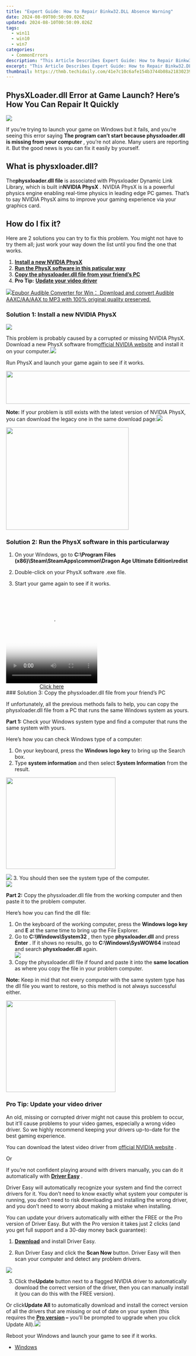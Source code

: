 ```yaml
---
title: "Expert Guide: How to Repair Binkw32.DLL Absence Warning"
date: 2024-08-09T00:50:09.026Z
updated: 2024-08-10T00:50:09.026Z
tags:
  - win11
  - win10
  - win7
categories:
  - CommonErrors
description: "This Article Describes Expert Guide: How to Repair Binkw32.DLL Absence Warning"
excerpt: "This Article Describes Expert Guide: How to Repair Binkw32.DLL Absence Warning"
thumbnail: https://thmb.techidaily.com/41e7c10c6afe154b3744b08a21830239b330cdc09fe1222610e43f6045480d9b.jpg
---
```


## PhysXLoader.dll Error at Game Launch? Here’s How You Can Repair It Quickly

![](https://images.drivereasy.com/wp-content/uploads/2017/09/img_59c9f567be322.png)

 If you’re trying to launch your game on Windows but it fails, and you’re seeing this error saying   **The program can’t start because physxloader.dll is missing from your computer** , you’re not alone. Many users are reporting it. But the good news is you can fix it easily by yourself.

## What is physxloader.dll?

 The**physxloader.dll file** is associated with Physxloader Dynamic Link Library, which is built in**NVIDIA PhysX** . NVIDIA PhysX is is a powerful physics engine enabling real-time physics in leading edge PC games. That’s to say NVIDIA PhysX aims to improve your gaming experience via your graphics card.

## How do I fix it?

 Here are 2 solutions you can try to fix this problem. You might not have to try them all; just work your way down the list until you find the one that works.

1. **[Install a new NVIDIA PhysX](https://tools.techidaily.com/drivereasy/download/)**
2. **[Run the PhysX software in this paticular way](https://tools.techidaily.com/drivereasy/download/)**
3. [**Copy the physxloader.dll file from your friend’s PC**](https://tools.techidaily.com/drivereasy/download/)
4. **Pro Tip:** **[Update your video driver](https://tools.techidaily.com/drivereasy/download/)**

<!-- affiliate ads begin -->
<a href="https://secure.2checkout.com/order/checkout.php?PRODS=4708689&QTY=1&AFFILIATE=108875&CART=1"><img src="https://www.epubor.com/images/uppic/audible-converter-interface.png" border="0">Epubor Audible Converter for Win： Download and convert Audible AAXC/AA/AAX to MP3 with 100% original quality preserved.</a>
<!-- affiliate ads end -->
### Solution 1: Install a new NVIDIA PhysX

<!-- affiliate ads begin -->
<a href="https://shop.mondly.com/affiliate.php?ACCOUNT=ATISTUDI&AFFILIATE=108875&PATH=https%3A%2F%2Fwww.mondly.com%3FAFFILIATE%3D108875%26RESOURCE%3D%2BBusiness%2B970x90%2B"><img src="https://secure.avangate.com/images/merchant/69c418c33ec2e1a4267fa9bb77fa1428/business-970x90.gif" border="0"></a>
<!-- affiliate ads end -->
 This problem is probably caused by a corrupted or missing NVIDIA PhysX. Download a new PhysX software from[official NVIDIA website](http://www.nvidia.com/object/physx-9.17.0524-driver.html) and install it on your computer.![](https://images.drivereasy.com/wp-content/uploads/2018/10/img_5bc552da776d4.jpg)

Run PhysX and launch your game again to see if it works.

<!-- affiliate ads begin -->
<a href="https://aligracehair.sjv.io/c/5597632/2087267/19272" target="_top" id="2087267"><img src="//a.impactradius-go.com/display-ad/19272-2087267" border="0" alt="" width="728" height="90"/></a><img height="0" width="0" src="https://imp.pxf.io/i/5597632/2087267/19272" style="position:absolute;visibility:hidden;" border="0" />
<!-- affiliate ads end -->
**Note:** If your problem is still exists with the latest version of NVIDIA PhysX, you can download the legacy one in the same download page:![](https://images.drivereasy.com/wp-content/uploads/2018/10/img_5bc5535c7fd5e.jpg)

<!-- affiliate ads begin -->
<a href="https://getlyla.pxf.io/c/5597632/1455723/15391" target="_top" id="1455723"><img src="//a.impactradius-go.com/display-ad/15391-1455723" border="0" alt="" width="336" height="280"/></a><img height="0" width="0" src="https://imp.pxf.io/i/5597632/1455723/15391" style="position:absolute;visibility:hidden;" border="0" />
<!-- affiliate ads end -->
### Solution 2: Run the PhysX software in this particularway

 1) On your Windows, go to   **C:\\Program Files (x86)\\Steam\\SteamApps\\common\\Dragon Age Ultimate Edition\\redist**

 2) Double-click on your PhysX software .exe file.

 3) Start your game again to see if it works.

<!-- affiliate ads begin -->
<span id="1997795">
					<video width="250" height="250" style="cursor:pointer"
           poster="//a.impactradius-go.com/display-clicktoplayimage/1997795.jpeg"
           onclick="if(!this.playClicked){this.play();this.setAttribute('controls',true);this.playClicked=true;}">
	   <source src="//a.impactradius-go.com/display-ad/23621-1997795">
	   <img src="//a.impactradius-go.com/display-clicktoplayimage/1997795.jpeg" style="border: none; height: 100%; width: 100%; object-fit: contain">
	</video>
	<div style="width:250px;text-align:center"><a href="javascript:window.open(decodeURIComponent('https%3A%2F%2Fproteahair.pxf.io%2Fc%2F5597632%2F1997795%2F23621'), '_blank');void(0);">Click here</a></div>
</span>
<img height="0" width="0" src="https://imp.pxf.io/i/5597632/1997795/23621" style="position:absolute;visibility:hidden;" border="0" />
<!-- affiliate ads end -->
### Solution 3: Copy the physxloader.dll file from your friend’s PC

 If unfortunately, all the previous methods fails to help, you can copy the physxloader.dll file from a PC that runs the same Windows system as yours.

**Part 1:**   Check your Windows system type and find a computer that runs the same system with yours.

Here’s how you can check Windows type of a computer:

1. On your keyboard, press the **Windows logo key**   to bring up the Search box.
2. Type **system information**   and then select **System Information**   from the result.  
<!-- affiliate ads begin -->
<a href="https://bluettius.sjv.io/c/5597632/2027209/17108" target="_top" id="2027209"><img src="//a.impactradius-go.com/display-ad/17108-2027209" border="0" alt="" width="300" height="250"/></a><img height="0" width="0" src="https://imp.pxf.io/i/5597632/2027209/17108" style="position:absolute;visibility:hidden;" border="0" />
<!-- affiliate ads end -->
![](https://images.drivereasy.com/wp-content/uploads/2018/10/img_5bc4618cc9a83.jpg)
3. You should then see the system type of the computer.  
![](https://images.drivereasy.com/wp-content/uploads/2018/10/img_5bc461cb24500.jpg)

**Part 2:**  Copy the physxloader.dll file from the working computer and then paste it to the problem computer.

Here’s how you can find the dll file:

1. On the keyboard of the working computer, press the **Windows logo key**   and **E**   at the same time to bring up the File Explorer.
2. Go to **C:\\Windows\\System32** , then type **physxloader.dll**  and press **Enter** . If it shows no results, go to **C:\\Windows\\SysWOW64**  instead and search **physxloader.dll**  again.  
![](https://images.drivereasy.com/wp-content/uploads/2018/10/img_5bc55648c21f8.jpg)
3. Copy the physxloader.dll  file if found and paste it into the **same location**   as where you copy the file in your problem computer.

**Note:**   Keep in mid that not every computer with the same system type has the dll file you want to restore, so this method is not always successful either.

<!-- affiliate ads begin -->
<a href="https://printrendy.pxf.io/c/5597632/1453721/17020" target="_top" id="1453721"><img src="//a.impactradius-go.com/display-ad/17020-1453721" border="0" alt="" width="300" height="250"/></a><img height="0" width="0" src="https://imp.pxf.io/i/5597632/1453721/17020" style="position:absolute;visibility:hidden;" border="0" />
<!-- affiliate ads end -->
### Pro Tip: Update your video driver

 An old, missing or corrupted driver might not cause this problem to occur, but it’ll cause problems to your video games, especially a wrong video driver. So we highly recommend keeping your drivers up-to-date for the best gaming experience.

 You can download the latest video driver from [official NVIDIA website](http://www.nvidia.com/object/physx-9.17.0524-driver.html) .

 Or

 If you’re not confident playing around with drivers manually, you can do it automatically with **[Driver Easy](https://tools.techidaily.com/drivereasy/download/)** .

 Driver Easy will automatically recognize your system and find the correct drivers for it. You don’t need to know exactly what system your computer is running, you don’t need to risk downloading and installing the wrong driver, and you don’t need to worry about making a mistake when installing.

 You can update your drivers automatically with either the FREE or the Pro version of Driver Easy. But with the Pro version it takes just 2 clicks (and you get full support and a 30-day money back guarantee):

 1) **[Download](https://tools.techidaily.com/drivereasy/download/)**   and install Driver Easy.

 2) Run Driver Easy and click the **Scan Now**   button. Driver Easy will then scan your computer and detect any problem drivers.

![](https://images.drivereasy.com/wp-content/uploads/2017/09/img_59c8cc9febab7.jpg)

 3) Click the**Update** button next to a flagged NVIDIA driver to automatically download the correct version of the driver, then you can manually install it (you can do this with the FREE version).  
  
 Or click**Update All** to automatically download and install the correct version of all the drivers that are missing or out of date on your system (this requires the **[Pro version](https://tools.techidaily.com/drivereasy/download/) –** you’ll be prompted to upgrade when you click Update All).![](https://images.drivereasy.com/wp-content/uploads/2017/09/img_59ca0cb183e6d.jpg)

Reboot your Windows and launch your game to see if it works.

* [Windows](https://tools.techidaily.com/drivereasy/download/)

<ins class="adsbygoogle"
     style="display:block"
     data-ad-format="autorelaxed"
     data-ad-client="ca-pub-7571918770474297"
     data-ad-slot="1223367746"></ins>



<ins class="adsbygoogle"
     style="display:block"
     data-ad-client="ca-pub-7571918770474297"
     data-ad-slot="8358498916"
     data-ad-format="auto"
     data-full-width-responsive="true"></ins>
